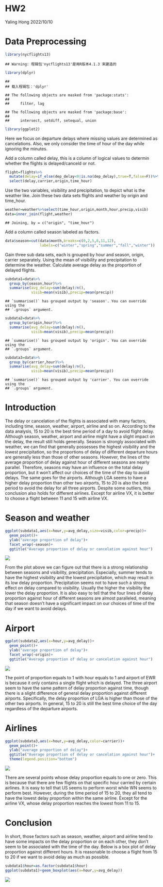 HW2
================
Yaling Hong
2022/10/10

# Data Preprocessing

``` r
library(nycflights13)
```

    ## Warning: 程辑包'nycflights13'是用R版本4.1.3 来建造的

``` r
library(dplyr)
```

    ## 
    ## 载入程辑包：'dplyr'

    ## The following objects are masked from 'package:stats':
    ## 
    ##     filter, lag

    ## The following objects are masked from 'package:base':
    ## 
    ##     intersect, setdiff, setequal, union

``` r
library(ggplot2)
```

Here we focus on departure delays where missing values are determined as
cancelations. Also, we only consider the time of hour of the day while
ignoring the minutes.

Add a column called delay, this is a column of logical values to
determin whether the flights is delayed/canceld or not.

``` r
flight=flights%>%
  mutate(delay=if_else(dep_delay<0|is.na(dep_delay),true=T,false=F))%>%
  select(delay,carrier,origin,time_hour)
```

Use the two variables, visibility and precipitation, to depict what is
the weather like. Join these two data sets flights and weather by origin
and time_hour.

``` r
weather=weather%>%select(time_hour,origin,month,hour,precip,visib)
data=inner_join(flight,weather)
```

    ## Joining, by = c("origin", "time_hour")

Add a column called season labeled as factors.

``` r
data$season=cut(data$month,breaks=c(0,2,5,8,11,12),
                labels=c("winter","spring","summer","fall","winter"))
```

Gain three sub data sets, each is grouped by hour and season, origin,
carrier separately. Using the mean of visibility and precipitation to
determine the weather. Calculate average delay as the proportion of
delayed flights.

``` r
subdata1=data%>%
  group_by(season,hour)%>%
  summarise(avg_delay=sum(delay)/n(),
            visib=mean(visib),precip=mean(precip))
```

    ## `summarise()` has grouped output by 'season'. You can override using the
    ## `.groups` argument.

``` r
subdata2=data%>%
  group_by(origin,hour)%>%
  summarise(avg_delay=sum(delay)/n(),
            visib=mean(visib),precip=mean(precip))
```

    ## `summarise()` has grouped output by 'origin'. You can override using the
    ## `.groups` argument.

``` r
subdata3=data%>%
  group_by(carrier,hour)%>%
  summarise(avg_delay=sum(delay)/n(),
            visib=mean(visib),precip=mean(precip))
```

    ## `summarise()` has grouped output by 'carrier'. You can override using the
    ## `.groups` argument.

# Introduction

The delay or cancelation of the flights is associated with many factors,
including time, season, weather, airport, airline and so on. According
to the data analysis, 15 to 20 is the best time period of a day to avoid
flight delay. Although season, weather, airport and airline might have a
slight impact on the delay, the result still holds generally. Season is
strongly associated with weather, we can find that generally possesses
the highest visibility and the lowest precipitation, so the proportions
of delay of different departure hours are generally less than those of
other seasons. However, the lines of the average proportion of delay
against hour of different seasons are nearly parallel. Therefore,
seasons may have an influence on the total delay proportion, but it
won’t affect our choices of the time of the day to avoid delays. The
same goes for the airports. Although LGA seems to have a higher delay
proportion than other two airports, 15 to 20 is also the best period to
avoid the delay for all three airports. Despite some outliers, this
conclusion also holds for different airlines. Except for airline VX, it
is better to choose a flight between 11 and 15 with airline VX.

# Season and weather

``` r
ggplot(subdata1,aes(x=hour,y=avg_delay,size=visib,color=precip))+
  geom_point()+
  ylab("average proportion of delay")+
  facet_wrap(~season)+
  ggtitle("Average proportion of delay or cancelation against hour")
```

![](HW2_files/figure-gfm/unnamed-chunk-6-1.png)<!-- -->

From the plot above we can figure out that there is a strong
relationship between seasons and visibility, precipitation. Especially,
summer tends to have the highest visibility and the lowest
precipitation, which may result in its low delay proportion.
Precipitation seems not to have such a strong effect on delay compared
to visibility. Usually the higher the visibility the lower the delay
proportion. It is also easy to tell that the four lines of delay
proportion against hour of different seasons are almost paralleled,
meaning that season doesn’t have a significant impact on our choices of
time of the day if we want to avoid delays.

# Airport

``` r
ggplot(subdata2,aes(x=hour,y=avg_delay))+
  geom_point()+
  ylab("average proportion of delay")+
  facet_wrap(~origin)+
  ggtitle("Average proportion of delay or cancelation against hour")
```

![](HW2_files/figure-gfm/unnamed-chunk-7-1.png)<!-- -->

The point of proportion equals to 1 with hour equals to 1 and airport of
EWR is because it only contains a single flight which is delayed. The
three airport seem to have the same pattern of delay proportion against
time, though there is a slight difference of general delay proportion
against different airports. Specifically, the delay proportion of LGA is
higher than those of the other two airports. In general, 15 to 20 is
still the best time choice of the day regardless of the departure
airports.

# Airlines

``` r
ggplot(subdata3,aes(x=hour,y=avg_delay,color=carrier))+
  geom_point()+
  ylab("average proportion of delay")+
  ggtitle("Average proportion of delay or cancelation against hour")+
  theme(legend.position="bottom")
```

![](HW2_files/figure-gfm/unnamed-chunk-8-1.png)<!-- -->

There are several points whose delay proportion equals to one or zero.
This is because that there are few flights on that specific hour carried
by certain airlines. It is easy to tell that US seems to perform worst
while WN seems to perform best. However, during the time period of 15 to
20, they all tend to have the lowest delay proportion within the same
airline. Except for the airline VX, whose delay proportion reaches the
lowest from 11 to 15.

# Conclusion

In short, those factors such as season, weather, airport and airline
tend to have some impacts on the delay proportion or on each other, they
don’t seem to be associated with the time of the day. Below is a box
plot of delay proportion against different hours. It is reasonable to
choose a flight from 15 to 20 if we want to avoid delay as much as
possible.

``` r
subdata1$hour=as.factor(subdata1$hour)
ggplot(subdata1)+geom_boxplot(aes(x=hour,y=avg_delay))
```

![](HW2_files/figure-gfm/unnamed-chunk-9-1.png)<!-- -->
